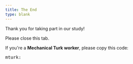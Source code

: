 ```yaml
---
title: The End
type: blank
---
```


Thank you for taking part in our study!

Please close this tab.

<div id="mturk">
If you're a <strong>Mechanical Turk worker</strong>, please copy this code: 
<pre>
mturk:<span id="subject_id"></span>
</pre>
</div>
